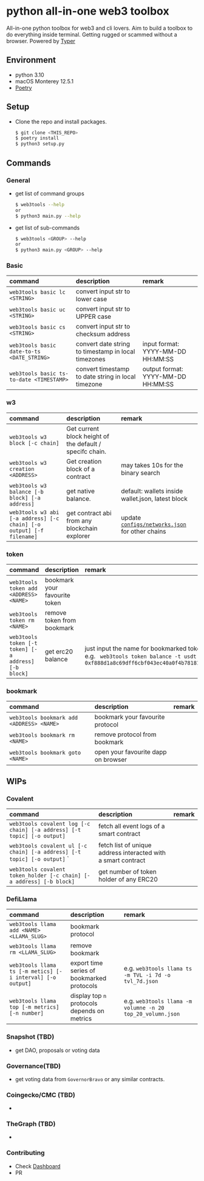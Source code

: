 # python all-in-one web3 toolbox

All-in-one python toolbox for web3 and cli lovers. Aim to build a toolbox to do
everything inside terminal. Getting rugged or scammed without a browser. Powered by [Typer](https://typer.tiangolo.com/)

## Environment

- python 3.10
- macOS Monterey 12.5.1
- [Poetry](https://python-poetry.org/)

## Setup

- Clone the repo and install packages.

  ```bash
  $ git clone <THIS_REPO>
  $ poetry install
  $ python3 setup.py
  ```

## Commands

### General

- get list of command groups

  ```bash
  $ web3tools --help
  or
  $ python3 main.py --help
  ```

- get list of sub-commands
  ```bash
  $ web3tools <GROUP> --help
  or
  $ python3 main.py <GROUP> --help
  ```

### Basic

| command                                    | description                                         | remark                             |
| :----------------------------------------- | :-------------------------------------------------- | :--------------------------------- |
| `web3tools basic lc <STRING>`              | convert input str to lower case                     |                                    |
| `web3tools basic uc <STRING>`              | convert input str to UPPER case                     |                                    |
| `web3tools basic cs <STRING>`              | convert input str to checksum address               |                                    |
| `web3tools basic date-to-ts <DATE_STRING>` | convert date string to timestamp in local timezones | input format: YYYY-MM-DD HH:MM:SS  |
| `web3tools basic ts-to-date <TIMESTAMP>`   | convert timestamp to date string in local timezone  | output format: YYYY-MM-DD HH:MM:SS |

### w3

| command                                                              | description                                              | remark                                                                   |
| :------------------------------------------------------------------- | :------------------------------------------------------- | :----------------------------------------------------------------------- |
| `web3tools w3 block [-c chain]`                                      | Get current block height of the default / specifc chain. |                                                                          |
| `web3tools w3 creation <ADDRESS>`                                    | Get creation block of a contract                         | may takes 10s for the binary search                                      |
| `web3tools w3 balance [-b block] [-a address]`                       | get native balance.                                      | default: wallets inside wallet.json, latest block                        |
| `web3tools w3 abi [-a address] [-c chain] [-o output] [-f filename]` | get contract abi from any blockchain explorer            | update [`configs/networks.json`](src/configs/networks.json) for other chains |

### token

| command                                              | description                   | remark                                                                                                                          |
| :--------------------------------------------------- | :---------------------------- | :------------------------------------------------------------------------------------------------------------------------------ |
| `web3tools token add <ADDRESS> <NAME>`               | bookmark your favourite token |                                                                                                                                 |
| `web3tools token rm <NAME>`                          | remove token from bookmark    |                                                                                                                                 |
| `web3tools token [-t token] [-a address] [-b block]` | get erc20 balance             | just input the name for bookmarked token, e.g. ` web3tools token balance -t usdt -a 0xf888d1a8c69dff6cbf043ec40a0f4b78181ec0bb` |

### bookmark

| command                                   | description                         | remark |
| :---------------------------------------- | :---------------------------------- | :----- |
| `web3tools bookmark add <ADDRESS> <NAME>` | bookmark your favourite protocol    |        |
| `web3tools bookmark rm <NAME>`            | remove protocol from bookmark       |        |
| `web3tools bookmark goto <NAME>`          | open your favourite dapp on browser |        |

## WIPs

### Covalent

| command                                                                  | description                                                   | remark |
| :----------------------------------------------------------------------- | :------------------------------------------------------------ | :----- |
| `web3tools covalent log [-c chain] [-a address] [-t topic] [-o output]`  | fetch all event logs of a smart contract                      |        |
| `web3tools covalent ul [-c chain] [-a address] [-t topic] [-o output]` ` | fetch list of unique address interacted with a smart contract |        |
| `web3tools covalent token_holder [-c chain] [-a address] [-b block]`     | get number of token holder of any ERC20                       |        |

### DefiLlama

| command                                                    | description                                  | remark                                                     |
| :--------------------------------------------------------- | :------------------------------------------- | :--------------------------------------------------------- |
| `web3tools llama add <NAME> <LLAMA_SLUG>`                  | bookmark protocol                            |                                                            |
| `web3tools llama rm <LLAMA_SLUG>`                          | remove bookmark                              |                                                            |
| `web3tools llama ts [-m metics] [-i interval] [-o output]` | export time series of bookmarked protocols   | e.g. `web3tools llama ts -m TVL -i 7d -o tvl_7d.json`      |
| `web3tools llama top [-m metrics] [-n number]`             | display top `n` protocols depends on metrics | e.g. `web3tools llama -m volumne -n 20 top_20_volumn.json` |

### Snapshot (TBD)

- get DAO, proposals or voting data

### Governance(TBD)

- get voting data from `GovernorBravo` or any similar contracts.

### Coingecko/CMC (TBD)

-

### TheGraph (TBD)

-

### Contributing

- Check [Dashboard](https://github.com/users/ruggedev/projects/2)
- PR
